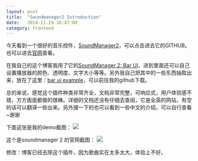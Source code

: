 ```yaml
---
layout: post
title:  "Soundmanager2 Introduction"
date:   2014-11-19 16:47:00
category: frontend
---
```


今天看到一个很好的音乐控件，[SoundManager2][smgit]，可以点击进去它的GITHUB。也可以进去[官网][smhome]查看。

在我自己的这个博客我用了它的[SoundManager 2: Bar UI][baruisite]，进到里面还可以自己设置播放器的颜色、透明度、文字大小等等。另外我自己把其中的一些东西抽取出来，放在了这里：[bar ui example][examplesite]，可以前往我的github下载。

总的来说，感觉这个插件种类非常齐全，文档非常完整，可响应式，用户体验感不错，方方面面都做的很棒。详细的文档还没有仔细去查阅，它是全英的网站，有空的话可以翻译一些出来。另外搜一下的也可以看到一些中文的介绍，可以自行查看~谢谢


下面这张是我的demo截图：
<img src="{{site.url}}sysutangzxBlog/source/2014.11.19/1.png">

这个是soundmanager 2 的官网截图：
<img src="{{site.url}}sysutangzxBlog/source/2014.11.19/2.png">

修改：博客已经去除这个插件，因为歌曲实在太多太大，体验上不好。



[smgit]:https://github.com/scottschiller/SoundManager2
[smhome]:http://www.schillmania.com/projects/soundmanager2/
[baruisite]:http://www.schillmania.com/projects/soundmanager2/demo/bar-ui/
[examplesite]:http://cody1991.github.io/sysutangzxBlog/example/bar-ui/index.html